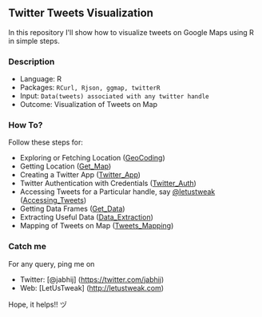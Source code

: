 ## Twitter Tweets Visualization

In this repository I'll show how to visualize tweets on Google Maps using R in simple steps.

### Description

- Language: R
- Packages: `RCurl, Rjson, ggmap, twitterR`
- Input: `Data(tweets) associated with any twitter handle`
- Outcome: Visualization of Tweets on Map

### How To?

Follow these steps for:

- Exploring or Fetching Location ([GeoCoding](https://github.com/jabhij/Twitter_Tweets_Visualization/blob/master/How_To/Geocoding.r))
- Getting Location ([Get_Map](https://github.com/jabhij/Twitter_Tweets_Visualization/blob/master/How_To/GetMap.r))
- Creating a Twitter App ([Twitter_App](https://github.com/jabhij/Twitter_Tweets_Visualization/blob/master/How_To/Twitter_App.r))
- Twitter Authentication with Credentials ([Twitter_Auth](https://github.com/jabhij/Twitter_Tweets_Visualization/blob/master/How_To/Twitter_Auth.r))
- Accessing Tweets for a Particular handle, say [@letustweak](https://twitter.com/letustweak) ([Accessing_Tweets](https://github.com/jabhij/Twitter_Tweets_Visualization/blob/master/How_To/Accessing_Tweets.r))
- Getting Data Frames ([Get_Data](https://github.com/jabhij/Twitter_Tweets_Visualization/blob/master/How_To/Get_Data.r))
- Extracting Useful Data ([Data_Extraction](https://github.com/jabhij/Twitter_Tweets_Visualization/blob/master/How_To/Data_Extraction.r))
- Mapping of Tweets on Map ([Tweets_Mapping](https://github.com/jabhij/Twitter_Tweets_Visualization/blob/master/How_To/Tweets_Mapping.r))

### Catch me

For any query, ping me on 
- Twitter: [@jabhij] (https://twitter.com/jabhij)
- Web: [LetUsTweak] (http://letustweak.com)

Hope, it helps!! ヅ
